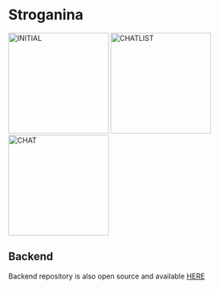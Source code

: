 # Stroganina

<img src="https://user-images.githubusercontent.com/15768502/159707331-96e0d01c-3b5a-420a-8022-fd6da4dd3141.PNG" alt="INITIAL" width="200"/> <img src="https://user-images.githubusercontent.com/15768502/159706793-dcc059f6-d08a-4094-a698-651fd5a3bcb4.PNG" alt="CHATLIST" width="200"/> <img src="https://user-images.githubusercontent.com/15768502/159706775-82d86208-4920-4a8a-b016-468942ecc53f.PNG" alt="CHAT" width="200"/>

## Backend
Backend repository is also open source and available [HERE](https://github.com/shsanek/Pisyarik)
